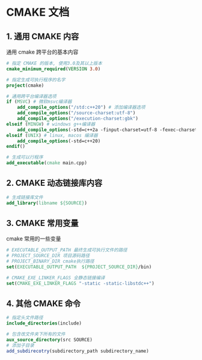 # CMAKE 文档

## **1.** 通用 CMAKE 内容

通用 cmake 跨平台的基本内容

```cmake
# 指定 CMAKE 的版本, 使用3.0及其以上版本
cmake_minimum_required(VERSION 3.0)

# 指定生成可执行程序的名字
project(cmake)

# 通用跨平台编译器选项
if (MSVC) # 微软msvc编译器
    add_compile_options("/std:c++20") # 添加编译器选项
    add_compile_options("/source-charset:utf-8")
    add_compile_options("/execution-charset:gbk")
elseif (MINGW) # windows g++编译器
    add_compile_options(-std=c++2a -finput-charset=utf-8 -fexec-charset=gbk)
elseif (UNIX) # linux, macos 编译器
    add_compile_options(-std=c++20)
endif()

# 生成可以行程序
add_executable(cmake main.cpp)

```

## **2.** CMAKE 动态链接库内容

```cmake
# 生成链接库文件
add_library(libname ${SOURCE})
```

## **3.** CMAKE 常用变量

cmake 常用的一些变量

```cmake
# EXECUTABLE_OUTPUT_PATH 最终生成可执行文件的路径
# PROJECT_SOURCE_DIR 项目源码路径
# PROJECT_BINARY_DIR cmake执行路径
set(EXECUTABLE_OUTPUT_PATH  ${PROJECT_SOURCE_DIR}/bin)

# CMAKE_EXE_LINKER_FLAGS 全静态链接编译
set(CMAKE_EXE_LINKER_FLAGS "-static -static-libstdc++")

```

## **4.** 其他 CMAKE 命令

```cmake
# 指定头文件路径
include_directories(include)

# 包含改文件夹下所有的文件
aux_source_directory(src SOURCE)
# 添加子目录
add_subdirecotry(subdirectory_path subdirectory_name)
```
